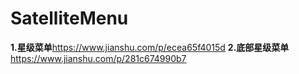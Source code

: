 # SatelliteMenu
**1.星级菜单**https://www.jianshu.com/p/ecea65f4015d
**2.底部星级菜单**https://www.jianshu.com/p/281c674990b7
